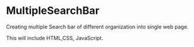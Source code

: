 # MultipleSearchBar
Creating multiple Search bar of different organization into single web page.

This will include HTML,CSS, JavaScript.
